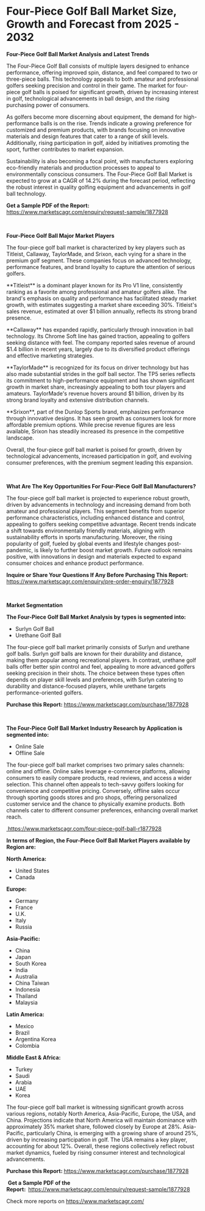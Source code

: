 <p><h1>Four-Piece Golf Ball Market Size, Growth and Forecast from 2025 - 2032</h1></p><p><strong>Four-Piece Golf Ball Market Analysis and Latest Trends</strong></p>
<p><p>The Four-Piece Golf Ball consists of multiple layers designed to enhance performance, offering improved spin, distance, and feel compared to two or three-piece balls. This technology appeals to both amateur and professional golfers seeking precision and control in their game. The market for four-piece golf balls is poised for significant growth, driven by increasing interest in golf, technological advancements in ball design, and the rising purchasing power of consumers.</p><p>As golfers become more discerning about equipment, the demand for high-performance balls is on the rise. Trends indicate a growing preference for customized and premium products, with brands focusing on innovative materials and design features that cater to a range of skill levels. Additionally, rising participation in golf, aided by initiatives promoting the sport, further contributes to market expansion.</p><p>Sustainability is also becoming a focal point, with manufacturers exploring eco-friendly materials and production processes to appeal to environmentally conscious consumers. The Four-Piece Golf Ball Market is expected to grow at a CAGR of 14.2% during the forecast period, reflecting the robust interest in quality golfing equipment and advancements in golf ball technology.</p></p>
<p><strong>Get a Sample PDF of the Report:&nbsp;</strong> <a href="https://www.marketscagr.com/enquiry/request-sample/1877928?utm_campaign=2637&utm_medium=2&utm_source=Github&utm_content=ia&utm_term=05042025&utm_id=four-piece-golf-ball">https://www.marketscagr.com/enquiry/request-sample/1877928</a></p>
<p>&nbsp;</p>
<p><strong>Four-Piece Golf Ball Major Market Players</strong></p>
<p><p>The four-piece golf ball market is characterized by key players such as Titleist, Callaway, TaylorMade, and Srixon, each vying for a share in the premium golf segment. These companies focus on advanced technology, performance features, and brand loyalty to capture the attention of serious golfers.</p><p>**Titleist** is a dominant player known for its Pro V1 line, consistently ranking as a favorite among professional and amateur golfers alike. The brand's emphasis on quality and performance has facilitated steady market growth, with estimates suggesting a market share exceeding 30%. Titleist's sales revenue, estimated at over $1 billion annually, reflects its strong brand presence.</p><p>**Callaway** has expanded rapidly, particularly through innovation in ball technology. Its Chrome Soft line has gained traction, appealing to golfers seeking distance with feel. The company reported sales revenue of around $1.4 billion in recent years, largely due to its diversified product offerings and effective marketing strategies.</p><p>**TaylorMade** is recognized for its focus on driver technology but has also made substantial strides in the golf ball sector. The TP5 series reflects its commitment to high-performance equipment and has shown significant growth in market share, increasingly appealing to both tour players and amateurs. TaylorMade's revenue hovers around $1 billion, driven by its strong brand loyalty and extensive distribution channels.</p><p>**Srixon**, part of the Dunlop Sports brand, emphasizes performance through innovative designs. It has seen growth as consumers look for more affordable premium options. While precise revenue figures are less available, Srixon has steadily increased its presence in the competitive landscape.</p><p>Overall, the four-piece golf ball market is poised for growth, driven by technological advancements, increased participation in golf, and evolving consumer preferences, with the premium segment leading this expansion.</p></p>
<p>&nbsp;</p>
<p><strong>What Are The Key Opportunities For Four-Piece Golf Ball Manufacturers?</strong></p>
<p><p>The four-piece golf ball market is projected to experience robust growth, driven by advancements in technology and increasing demand from both amateur and professional players. This segment benefits from superior performance characteristics, including enhanced distance and control, appealing to golfers seeking competitive advantage. Recent trends indicate a shift towards environmentally friendly materials, aligning with sustainability efforts in sports manufacturing. Moreover, the rising popularity of golf, fueled by global events and lifestyle changes post-pandemic, is likely to further boost market growth. Future outlook remains positive, with innovations in design and materials expected to expand consumer choices and enhance product performance.</p></p>
<p><strong>Inquire or Share Your Questions If Any Before Purchasing This Report:</strong> <a href="https://www.marketscagr.com/enquiry/pre-order-enquiry/1877928?utm_campaign=2637&utm_medium=2&utm_source=Github&utm_content=ia&utm_term=05042025&utm_id=four-piece-golf-ball">https://www.marketscagr.com/enquiry/pre-order-enquiry/1877928</a></p>
<p>&nbsp;</p>
<p><strong>Market Segmentation</strong></p>
<p><strong>The Four-Piece Golf Ball Market Analysis by types is segmented into:</strong></p>
<p><ul><li>Surlyn Golf Ball</li><li>Urethane Golf Ball</li></ul></p>
<p><p>The four-piece golf ball market primarily consists of Surlyn and urethane golf balls. Surlyn golf balls are known for their durability and distance, making them popular among recreational players. In contrast, urethane golf balls offer better spin control and feel, appealing to more advanced golfers seeking precision in their shots. The choice between these types often depends on player skill levels and preferences, with Surlyn catering to durability and distance-focused players, while urethane targets performance-oriented golfers.</p></p>
<p><strong>Purchase this Report:&nbsp;</strong><a href="https://www.marketscagr.com/purchase/1877928?utm_campaign=2637&utm_medium=2&utm_source=Github&utm_content=ia&utm_term=05042025&utm_id=four-piece-golf-ball">https://www.marketscagr.com/purchase/1877928</a></p>
<p>&nbsp;</p>
<p><strong>The Four-Piece Golf Ball Market Industry Research by Application is segmented into:</strong></p>
<p><ul><li>Online Sale</li><li>Offline Sale</li></ul></p>
<p><p>The four-piece golf ball market comprises two primary sales channels: online and offline. Online sales leverage e-commerce platforms, allowing consumers to easily compare products, read reviews, and access a wider selection. This channel often appeals to tech-savvy golfers looking for convenience and competitive pricing. Conversely, offline sales occur through sporting goods stores and pro shops, offering personalized customer service and the chance to physically examine products. Both channels cater to different consumer preferences, enhancing overall market reach.</p></p>
<p><a href="https://www.marketscagr.com/four-piece-golf-ball-r1877928?utm_campaign=2637&utm_medium=2&utm_source=Github&utm_content=ia&utm_term=05042025&utm_id=four-piece-golf-ball">&nbsp;https://www.marketscagr.com/four-piece-golf-ball-r1877928</a></p>
<p><strong>In terms of Region, the Four-Piece Golf Ball Market Players available by Region are:</strong></p>
<p>
    <p> <strong> North America: </strong>
        <ul>
            <li>United States</li>
            <li>Canada</li>
        </ul>
        </p> 
    <p> <strong> Europe: </strong>
        <ul>
            <li>Germany</li>
            <li>France</li>
            <li>U.K.</li>
            <li>Italy</li>
            <li>Russia</li>
        </ul>
        </p> 
    <p> <strong> Asia-Pacific: </strong>
        <ul>
            <li>China</li>
            <li>Japan</li>
            <li>South Korea</li>
            <li>India</li>
            <li>Australia</li>
            <li>China Taiwan</li>
            <li>Indonesia</li>
            <li>Thailand</li>
            <li>Malaysia</li>
        </ul>
        </p> 
    <p> <strong> Latin America: </strong>
        <ul>
            <li>Mexico</li>
            <li>Brazil</li>
            <li>Argentina Korea</li>
            <li>Colombia</li>
        </ul>
        </p> 
    <p> <strong> Middle East & Africa: </strong>
        <ul>
            <li>Turkey</li>
            <li>Saudi</li>
            <li>Arabia</li>
            <li>UAE</li>
            <li>Korea</li>
        </ul>
    </p>
    </p>
<p><p>The four-piece golf ball market is witnessing significant growth across various regions, notably North America, Asia-Pacific, Europe, the USA, and China. Projections indicate that North America will maintain dominance with approximately 35% market share, followed closely by Europe at 28%. Asia-Pacific, particularly China, is emerging with a growing share of around 25%, driven by increasing participation in golf. The USA remains a key player, accounting for about 12%. Overall, these regions collectively reflect robust market dynamics, fueled by rising consumer interest and technological advancements.</p></p>
<p><strong>Purchase this Report: </strong><a href="https://www.marketscagr.com/purchase/1877928?utm_campaign=2637&utm_medium=2&utm_source=Github&utm_content=ia&utm_term=05042025&utm_id=four-piece-golf-ball">https://www.marketscagr.com/purchase/1877928</a></p>
<p>&nbsp;<strong>Get a Sample PDF of the Report:&nbsp;&nbsp;</strong><a href="https://www.marketscagr.com/enquiry/request-sample/1877928?utm_campaign=2637&utm_medium=2&utm_source=Github&utm_content=ia&utm_term=05042025&utm_id=four-piece-golf-ball">https://www.marketscagr.com/enquiry/request-sample/1877928</a></p>
<p><strong></strong></p>
<p>Check more reports on <a href="https://www.marketscagr.com/?utm_campaign=2637&utm_medium=2&utm_source=Github&utm_content=ia&utm_term=05042025&utm_id=four-piece-golf-ball">https://www.marketscagr.com/</a></p>
